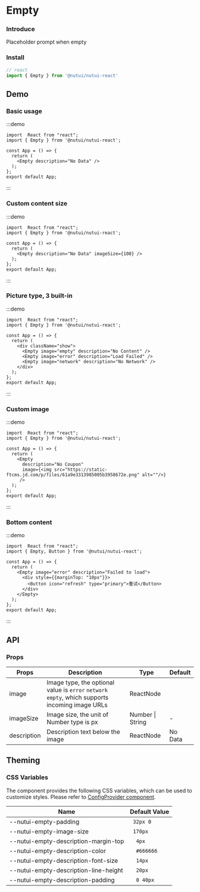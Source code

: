 #  Empty

### Introduce

Placeholder prompt when empty

### Install

```javascript
// react
import { Empty } from '@nutui/nutui-react'

```

## Demo

### Basic usage
:::demo
```tsx
import  React from "react";
import { Empty } from '@nutui/nutui-react';

const App = () => {
  return (
    <Empty description="No Data" />
  );
};
export default App;
```
:::

### Custom content size
:::demo
```tsx
import  React from "react";
import { Empty } from '@nutui/nutui-react';

const App = () => {
  return (
    <Empty description="No Data" imageSize={100} />
  );
};
export default App;
```
:::

### Picture type, 3 built-in
:::demo
```tsx
import  React from "react";
import { Empty } from '@nutui/nutui-react';

const App = () => {
  return (
    <div className="show">
      <Empty image="empty" description="No Content" />
      <Empty image="error" description="Load Failed" />
      <Empty image="network" description="No Network" />
    </div>
  );
};
export default App;
```
:::

### Custom image
:::demo
```tsx
import  React from "react";
import { Empty } from '@nutui/nutui-react';

const App = () => {
  return (
    <Empty
      description="No Coupon" 
      image={<img src="https://static-ftcms.jd.com/p/files/61a9e3313985005b3958672e.png" alt=""/>}
     />
  );
};
export default App;
```
:::


### Bottom content
:::demo
```tsx
import  React from "react";
import { Empty, Button } from '@nutui/nutui-react';

const App = () => {
  return (
    <Empty image="error" description="Failed to load">
      <div style={{marginTop: "10px"}}>
        <Button icon="refresh" type="primary">重试</Button>
      </div>
    </Empty>
  );
};
export default App;
```
:::
## API

### Props

| Props    | Description                             | Type   | Default           |
|--------------|----------------------------------|--------|------------------|
| image         | Image type, the optional value is `error` `network` `empty`, which supports incoming image URLs             | ReactNode       |
| imageSize        | Image size, the unit of Number type is px                       | Number \| String | -       |
| description         | Description text below the image | ReactNode | No Data                |




## Theming

### CSS Variables

The component provides the following CSS variables, which can be used to customize styles. Please refer to [ConfigProvider component](#/en-US/component/configprovider).

| Name | Default Value |
| --- | --- |
| --nutui-empty-padding | ` 32px 0` |
| --nutui-empty-image-size | ` 170px` |
| --nutui-empty-description-margin-top | `  4px` |
| --nutui-empty-description-color | `  #666666` |
| --nutui-empty-description-font-size | `  14px` |
| --nutui-empty-description-line-height | `  20px` |
| --nutui-empty-description-padding | `  0 40px` |
